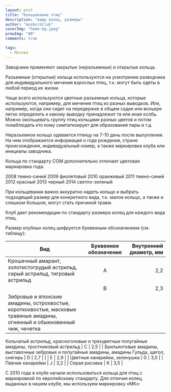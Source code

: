 ```yaml
---
layout: post
title: "Кольцевание птиц"
description: "виды колец, размеры"
author: "mosbirdclub"
coverImg: "home-bg.jpeg"
prewImg: "00"
comments: true

tags:
  - Москва
---
```


Заводчики применяют закрытые (неразъемные) и открытые кольца.

Разъемные (открытые) кольца используются на усмотрение разводчика для индивидуального мечения взрослых птиц, т.к. могут быть одеты в любой период их жизни.

Чаще всего используются цветные разъемные кольца, которые используются, например, для мечения птиц из разных выводков. Или, например, когда они сидят на передержке в общем садке или вольере легко определить к какому выводку принадлежит та или иная особь. Можно окольцевать группу птиц кольцами разных цветов и потом понаблюдать кто кому симпатизирует для образования пары и т.д.

Неразъемное кольцо одевается птенцу на 7-10 день после вылупления. На нем отображается информация о годе рождения, стране происхождения, индивидуальный номер, а также маркировка клуба или инициалы заводчика.

Кольца по стандарту COM дополнительно отличает цветовая маркировка года:

2008 темно-синий 
2009 фиолетовый 
2010 оранжевый 
2011 темно-синий 
2012 красный 
2013 черный 
2014 светло-зеленый

При кольцевании важно аккуратно надеть кольцо и выбрать подходящий размер для конкретного вида, т.к. малое кольцо, а также и слишком большое, могут стать причиной травм.

Клуб дает рекомендации по стандарту размера колец для каждого вида птиц.

Размер клубных колец шифруется буквенным обозначением (см. таблицу):


| Вид           | Буквенное обозначение     | Внутренний диаметр, мм |
| ------------- |:------------------:| -----:|
| Крошечный амарант, золотистогрудый астрильд, серый астрильд, тигровый астрильд    | A    | 2,2 |
|     | B |  2,3 |
| Зебровые и японские амадины, острохвостые, короткохвостые, масковые травяные амадины, огненный и обыкновенный чиж, чечетка

Кольчатый астрильд, красноголовые и трехцветные попугайные амадины, тростниковый астрильд
 | C       |    2,5 |
| Брильянтовые амадины, выставочные зебровые и попугайные амадины, амадины Гульда, щегол, снегирь    | D    | 2,7 |
|          | E    | 2,9 |
| Цветные канарейки, зеленушка    | G   | 3,0 |
| Певчие канарейки    | J   | 3,2 |
| Серая рисовка   | K   | 3,5 |


С 2010 года в клубе начали использоваться кольца для птиц с маркировкой по европейскому стандарту. Для отличия колец, выданных в нашем клубе, мы используем маркировку «МК»:
